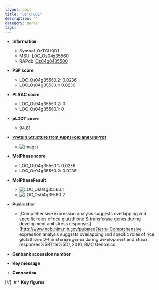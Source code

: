 ```yaml
---
layout: post
title: "OsTCHQD1"
description: ""
category: genes
tags: 
---
```


* **Information**  
    + Symbol: OsTCHQD1  
    + MSU: [LOC_Os04g35560](http://rice.plantbiology.msu.edu/cgi-bin/ORF_infopage.cgi?orf=LOC_Os04g35560)  
    + RAPdb: [Os04g0435500](http://rapdb.dna.affrc.go.jp/viewer/gbrowse_details/irgsp1?name=Os04g0435500)  

* **PSP score**  
    + LOC_Os04g35560.2: 0.0236 
    + LOC_Os04g35560.1: 0.0236 

* **PLAAC score**  
    + LOC_Os04g35560.2: 0 
    + LOC_Os04g35560.1: 0 

* **pLDDT score**
    + 94.81

* **[Protein Structure from AlphaFold and UniProt](https://www.uniprot.org/uniprotkb/Q7XUT1/entry#structure)**
    + ![image](https://ricepsp.github.io/images/Q7/AF-Q7XUT1-F1.png))

* **MolPhase score**
    + LOC_Os04g35560.1: 0.0236
    + LOC_Os04g35560.2: 0.0236

* **MolPhaseResult**
    + ![LOC_Os04g35560.1](https://ricepsp.github.io/pictures/LOC_Os04g/LOC_Os04g35560.1.png)
    + ![LOC_Os04g35560.2](https://ricepsp.github.io/pictures/LOC_Os04g/LOC_Os04g35560.2.png)

* **Publication**  
    + [Comprehensive expression analysis suggests overlapping and specific roles of rice glutathione S-transferase genes during development and stress responses](http://www.ncbi.nlm.nih.gov/pubmed?term=Comprehensive expression analysis suggests overlapping and specific roles of rice glutathione S-transferase genes during development and stress responses%5BTitle%5D), 2010, BMC Genomics.

* **Genbank accession number**  

* **Key message**  

* **Connection**  

[//]: # * **Key figures**  


